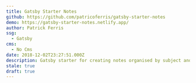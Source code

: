 ```yaml
---
title: Gatsby Starter Notes
github: https://github.com/patricoferris/gatsby-starter-notes
demo: https://gatsby-starter-notes.netlify.app/
author: Patrick Ferris
ssg:
  - Gatsby
cms:
  - No Cms
date: 2018-12-02T23:27:51.000Z
description: Gatsby starter for creating notes organised by subject and topic
stale: true
draft: true
---
```

